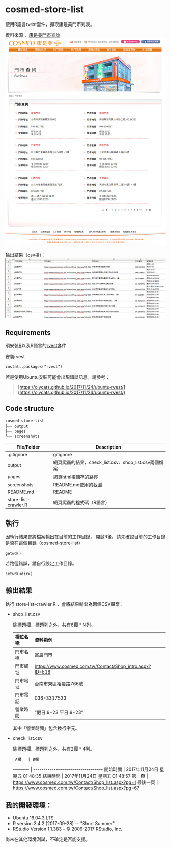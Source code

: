 # cosmed-store-list
使用R語言rvest套件，擷取康是美門市列表。

資料來源： [康是美門市查詢](https://www.cosmed.com.tw/Contact/Shop_list.aspx)
![webpage](/screenshots/webpage.png?raw=true "webpage")

輸出結果（csv檔）： 
![webpage](/screenshots/store_list_csv.png?raw=true "webpage")




## Requirements

須安裝[R](https://www.r-project.org/)以及R語言的[rvest](https://github.com/hadley/rvest)套件

安裝rvest
```
install.packages("rvest")
```

若是使用Ubuntu安裝可能會出現錯誤訊息，請參考：
> [https://olycats.github.io/2017/11/24/ubuntu-rvest/](https://olycats.github.io/2017/11/24/ubuntu-rvest/)


## Code structure
```
cosmed-store-list
├── output
├── pages
└── screenshots

```


File/Folder          |	Description
 --------------------| ------------------------------------------------ 
.gitignore           | gitignore
output               | 網頁爬蟲的結果，check_list.csv、shop_list.csv兩個檔案
pages 	             | 網頁html檔儲存的路徑
screenshots          | README.md使用的截圖
README.md            | README
store-list-crawler.R | 網頁爬蟲的程式碼（R語言）


## 執行
因執行結果會將檔案輸出在目前的工作目錄，
開啟R後，請先確認目前的工作目錄是否在這個目錄（cosmed-store-list）
```
getwd()
```

若路徑錯誤，請自行設定工作目錄。
```
setwd(<dir>)
```

## 輸出結果
執行 store-list-crawler.R ，會將結果輸出為兩個CSV檔案：

* shop_list.csv

    除標題欄、標題列之外，共有6欄 * N列。

    欄位名稱  |資料範例
    -------- | ---------------------------------- 
    門市名稱 | 富農門市
    門市網址 | https://www.cosmed.com.tw/Contact/Shop_intro.aspx?ID=519
    門市地址 | 台南市東區裕農路766號
    門市電話 | 036-3317533
    營業時間 | "假日:9-23 平日:9-23"

    其中「營業時間」包含換行字元。

* check_list.csv

    除標題欄、標題列之外，共有2欄 * 4列。

       A欄   | B欄
    -------- | ---------------------------------- 
    開始時間  |	2017年11月24日 星期五 01:48:35 
    結束時間  |	2017年11月24日 星期五 01:48:57 
    第一頁    | https://www.cosmed.com.tw/Contact/Shop_list.aspx?pg=1 
    最後一頁  |	https://www.cosmed.com.tw/Contact/Shop_list.aspx?pg=67 

## 我的開發環境：
* Ubuntu 16.04.3 LTS
* R version 3.4.2 (2017-09-28) -- "Short Summer"
* RStudio Version 1.1.383 – © 2009-2017 RStudio, Inc.

尚未在其他環境測試，不確定是否能支援。

